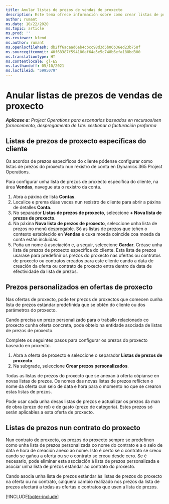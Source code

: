 ```yaml
---
title: Anular listas de prezos de vendas de proxecto
description: Este tema ofrece información sobre como crear listas de prezos de venda personalizadas.
author: rumant
ms.date: 10/22/2020
ms.topic: article
ms.prod: ''
ms.reviewer: kfend
ms.author: rumant
ms.openlocfilehash: db2ff6acaad6ab4cbcc98d3d5b06b36ed23b758f
ms.sourcegitcommit: 40f68387f594180af64a5e5c748b6efa188bd300
ms.translationtype: HT
ms.contentlocale: gl-ES
ms.lasthandoff: 05/10/2021
ms.locfileid: "5995079"
---
```

# <a name="override-project-sales-price-lists"></a>Anular listas de prezos de vendas de proxecto

_**Aplícase a:** Project Operations para escenarios baseados en recursos/sen fornecemento, despregamento de Lite: xestionar a facturación proforma_

## <a name="customer-specific-project-price-lists"></a>Listas de prezos de proxecto específicas do cliente

Os acordos de prezos específicos do cliente pódense configurar como listas de prezos do proxecto nun rexistro de conta en Dynamics 365 Project Operations.

Para configurar unha lista de prezos de proxecto específica do cliente, na área **Vendas**, navegue ata o rexistro da conta.

1. Abra a páxina de lista **Contas**.
2. Localice e prema dúas veces nun rexistro de cliente para abrir a páxina de detalles **Conta**.
3. No separador **Listas de prezos de proxecto**, seleccione **+ Nova lista de prezos de proxecto**.
4. Na páxina **Nova lista de prezos de proxecto**, seleccione unha lista de prezos no menú despregable. Só as listas de prezos que teñen o contexto establecido en **Vendas** e cuxa moeda coincide coa moeda da conta están incluídas.
5. Poña un nome á asociación e, a seguir, seleccione **Gardar**. Créase unha lista de prezos de proxecto específica do cliente. Esta lista de prezos usarase para predefinir os prezos do proxecto nas ofertas ou contratos de proxecto ou contratos creados para este cliente cando a data de creación da oferta ou contrato de proxecto entra dentro da data de efectividade da lista de prezos.

## <a name="custom-pricing-on-project-quotes"></a>Prezos personalizados en ofertas de proxecto

Nas ofertas de proxecto, pode ter prezos de proxectos que comecen cunha lista de prezos estándar predefinida que se obtén do cliente ou dos parámetros do proxecto.

Cando precisa un prezo personalizado para o traballo relacionado co proxecto cunha oferta concreta, pode obtelo na entidade asociada de listas de prezos de proxecto.

Complete os seguintes pasos para configurar os prezos do proxecto baseado en proxecto.

1. Abra a oferta de proxecto e seleccione o separador **Listas de prezos de proxecto**.
2. Na subgrade, seleccione **Crear prezos personalizados**.

Todas as listas de prezos do proxecto que se anexan á oferta cópianse en novas listas de prezos. Os nomes das novas listas de prezos reflicten o nome da oferta cun selo de data e hora para o momento no que se crearon estas listas de prezos.

Pode usar cada unha desas listas de prezos e actualizar os prezos da man de obra (prezo de rol) e de gasto (prezo de categoría). Estes prezos só serán aplicables a esta oferta de proxecto.

## <a name="price-lists-on-a-project-contract"></a>Listas de prezos nun contrato do proxecto

Nun contrato de proxecto, os prezos do proxecto sempre se predefinen como unha lista de prezos personalizada co nome do contrato e a o selo de data e hora de creación anexo ao nome. Isto é certo se o contrato se creou cando se gañou a oferta ou se o contrato se creou desde cero. Se é necesario, pode eliminar esta asociación á lista de prezos personalizada e asociar unha lista de prezos estándar ao contrato do proxecto.

Cando asocia unha lista de prezos estándar ás listas de prezos do proxecto na oferta ou no contrato, calquera cambio realizado nos prezos da lista de prezos afectará a todas as ofertas e contratos que usen a lista de prezos.


[!INCLUDE[footer-include](../includes/footer-banner.md)]